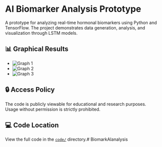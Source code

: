 # AI Biomarker Analysis Prototype

A prototype for analyzing real-time hormonal biomarkers using Python and TensorFlow. The project demonstrates data generation, analysis, and visualization through LSTM models.

## 📊 Graphical Results
- ![Graph 1](images/.png)
- ![Graph 2](images/.png)
- ![Graph 3](images/.png)

## 🔒 Access Policy
The code is publicly viewable for educational and research purposes. Usage without permission is strictly prohibited.

## 💻 Code Location
View the full code in the [`code/`](code/) directory.# BiomarkAIanalysis

